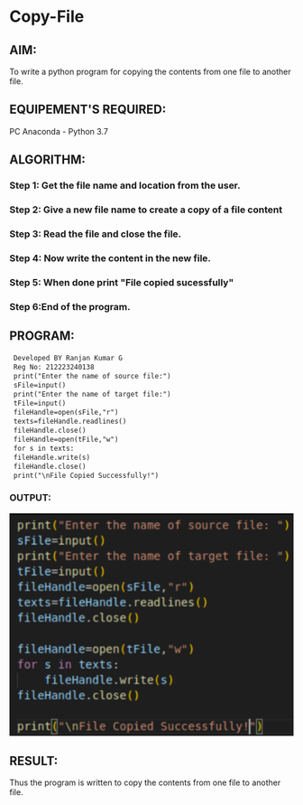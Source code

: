 # Copy-File
## AIM:
To write a python program for copying the contents from one file to another file.
## EQUIPEMENT'S REQUIRED: 
PC
Anaconda - Python 3.7
## ALGORITHM: 
### Step 1: Get the file name and location from the user.

### Step 2: Give a new file name to create a copy of a file content 
 
### Step 3: Read the file and close the file.

### Step 4:   Now write the content in the new file.

### Step 5: When done print "File copied sucessfully"

### Step 6:End of the program. 

## PROGRAM:
```
 Developed BY Ranjan Kumar G
 Reg No: 212223240138
 print("Enter the name of source file:")
 sFile=input()
 print("Enter the name of target file:")
 tFile=input()
 fileHandle=open(sFile,"r")
 texts=fileHandle.readlines()
 fileHandle.close()
 fileHandle=open(tFile,"w")
 for s in texts:
 fileHandle.write(s)
 fileHandle.close()
 print("\nFile Copied Successfully!")
 ```

### OUTPUT:
![alt text](image.png)



## RESULT:
Thus the program is written to copy the contents from one file to another file.
